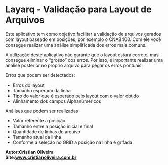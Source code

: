 Layarq - Validação para Layout de Arquivos 
======
<p>
Este aplicativo tem como objetivo facilitar a validação de arquivos gerados com layout baseado em posições, por exemplo o CNAB400. Com ele você consegue realizar uma análise simplificada dos erros mais comuns.
</p>
<p>
A utilização deste aplicativo não garante que o layout estará correto, mas consegue eliminar o “grosso” dos erros. Por isso, é importante realizar uma análise posterior no proprio arquivo para pegar os erros pontuais!
</p>
Erros que podem ser detectados:</br>
<ul>
  <li>Erros do layout</li>
  <li>Tamanho esperado da linha</li>
  <li>Tipo do valor que é esperado pelo layout com o valor obtido</li>
  <li>Alinhamento dos campos Alphanúmericos</li>
</ul>
Análises que podem ser realizadas</br>
<ul>
  <li>Valor referente a posição</li>
  <li>Tamanho entre a posição inicial e final</li>
  <li>Quantidade de linhas do arquivo</li>
  <li>Tamanho atual da linha</li>
  <li>Conforme a seleção no GRID a posição na linha é grifada</li>
</ul>

<strong>Autor:Cristian Oliveira</strong></br>
<strong>Site:www.cristianoliveira.com.br</strong>

